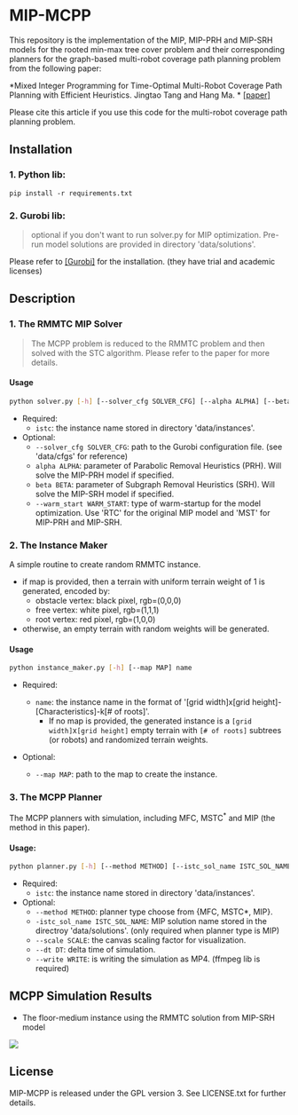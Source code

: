 # MIP-MCPP
This repository is the implementation of the MIP, MIP-PRH and MIP-SRH models for the rooted min-max tree cover problem and their corresponding planners for the graph-based multi-robot coverage path planning problem from the following paper:

*Mixed Integer Programming for Time-Optimal Multi-Robot Coverage Path Planning with Efficient Heuristics. Jingtao Tang and Hang Ma. * [[paper]](https://arxiv.org/abs/2306.17609)

Please cite this article if you use this code for the multi-robot coverage path planning problem.

## Installation
### 1. Python lib:
`pip install -r requirements.txt`

### 2. Gurobi lib:
> optional if you don't want to run solver.py for MIP optimization. Pre-run model solutions are provided in directory 'data/solutions'.

Please refer to [[Gurobi]](https://www.gurobi.com/) for the installation. (they have trial and academic licenses)

## Description

### 1. The RMMTC MIP Solver
> The MCPP problem is reduced to the RMMTC problem and then solved with the STC algorithm. Please refer to the paper for more details.

#### Usage
```bash
python solver.py [-h] [--solver_cfg SOLVER_CFG] [--alpha ALPHA] [--beta BETA] [--warm_start WARM_START] istc
```
- Required:
  - `istc`: the instance name stored in directory 'data/instances'.
- Optional:
  - `--solver_cfg SOLVER_CFG`: path to the Gurobi configuration file. (see 'data/cfgs' for reference)
  - `alpha ALPHA`: parameter of Parabolic Removal Heuristics (PRH). Will solve the MIP-PRH model if specified.
  - `beta BETA`: parameter of Subgraph Removal Heuristics (SRH). Will solve the MIP-SRH model if specified.
  - `--warm_start WARM_START`: type of warm-startup for the model optimization. Use 'RTC' for the original MIP model and 'MST' for MIP-PRH and MIP-SRH.

### 2. The Instance Maker
A simple routine to create random RMMTC instance.
- if map is provided, then a terrain with uniform terrain weight of 1 is generated, encoded by:
  - obstacle vertex: black pixel, rgb=(0,0,0)
  - free vertex: white pixel, rgb=(1,1,1)
  - root vertex: red pixel, rgb=(1,0,0)
- otherwise, an empty terrain with random weights will be generated.

#### Usage
```bash
python instance_maker.py [-h] [--map MAP] name
```

- Required:
  - `name`: the instance name in the format of '[grid width]x[grid height]-[Characteristics]-k[# of roots]'.
    - If no map is provided, the generated instance is a `[grid width]`x`[grid height]` empty terrain with `[# of roots]` subtrees (or robots) and randomized terrain weights.

- Optional:
  - `--map MAP`: path to the map to create the instance.

### 3. The MCPP Planner
The MCPP planners with simulation, including MFC, MSTC$^*$ and MIP (the method in this paper).

#### Usage:
```bash
python planner.py [-h] [--method METHOD] [--istc_sol_name ISTC_SOL_NAME] [--scale SCALE] [--dt DT] [--write WRITE] istc
```
- Required:
  - `istc`: the instance name stored in directory 'data/instances'.
- Optional:
  - `--method METHOD`: planner type choose from {MFC, MSTC*, MIP}.
  - `-istc_sol_name ISTC_SOL_NAME`: MIP solution name stored in the directroy 'data/solutions'. (only required when planner type is MIP)
  - `--scale SCALE`: the canvas scaling factor for visualization.
  - `--dt DT`: delta time of simulation.
  - `--write WRITE`: is writing the simulation as MP4. (ffmpeg lib is required)


## MCPP Simulation Results
- The floor-medium instance using the RMMTC solution from MIP-SRH model

![](figs/floor-medium-MIP.gif)

## License
MIP-MCPP is released under the GPL version 3. See LICENSE.txt for further details.
